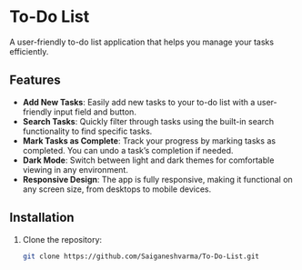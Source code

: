 # To-Do List

A user-friendly to-do list application that helps you manage your tasks efficiently.

## Features

- **Add New Tasks**: Easily add new tasks to your to-do list with a user-friendly input field and button.
- **Search Tasks**: Quickly filter through tasks using the built-in search functionality to find specific tasks.
- **Mark Tasks as Complete**: Track your progress by marking tasks as completed. You can undo a task’s completion if needed.
- **Dark Mode**: Switch between light and dark themes for comfortable viewing in any environment.
- **Responsive Design**: The app is fully responsive, making it functional on any screen size, from desktops to mobile devices.

## Installation

1. Clone the repository:
   ```bash
   git clone https://github.com/Saiganeshvarma/To-Do-List.git
